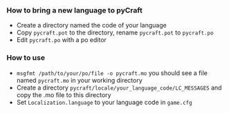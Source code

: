 ### How to bring a new language to pyCraft

* Create a directory named the code of your language
* Copy `pycraft.pot` to the directory, rename `pycraft.pot` to `pycraft.po`
* Edit `pycraft.po` with a po editor

### How to use

* `msgfmt /path/to/your/po/file -o pycraft.mo` you should see a file named `pycraft.mo` in your working directory
* Create a directory `pycraft/locale/your_language_code/LC_MESSAGES` and copy the .mo file to this directory
* Set `Localization.language` to your language code in `game.cfg`




